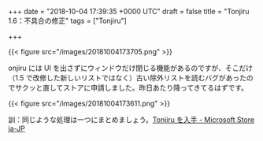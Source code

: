 
+++
date = "2018-10-04 17:39:35 +0000 UTC"
draft = false
title = "Tonjiru 1.6：不具合の修正"
tags = ["Tonjiru"]

+++


{{< figure src="/images/20181004173705.png"  >}}

onjiru には UI を出さずにウィンドウだけ閉じる機能があるのですが、そこだけ（1.5 で改修した新しいリストではなく）古い除外リストを読むバグがあったのでサクッと直してストアに申請しました。昨日あたり降ってきてるはずです。

{{< figure src="/images/20181004173611.png"  >}}

訓：同じような処理は一つにまとめましょう。[Tonjiru を入手 - Microsoft Store ja-JP](https://www.microsoft.com/ja-jp/p/tonjiru/9n2qr45vcmp1)



